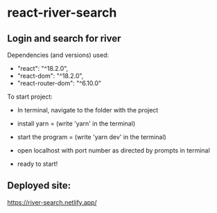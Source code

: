 # react-river-search

## Login and search for river

Dependencies (and versions) used:

- "react": "^18.2.0",
- "react-dom": "^18.2.0",
- "react-router-dom": "^6.10.0"



To start project:

- In terminal, navigate to the folder with the project

- install yarn = (write 'yarn' in the terminal)

- start the program = (write 'yarn dev' in the terminal)

- open localhost with port number as directed by prompts in terminal

- ready to start!

## Deployed site:

https://river-search.netlify.app/

